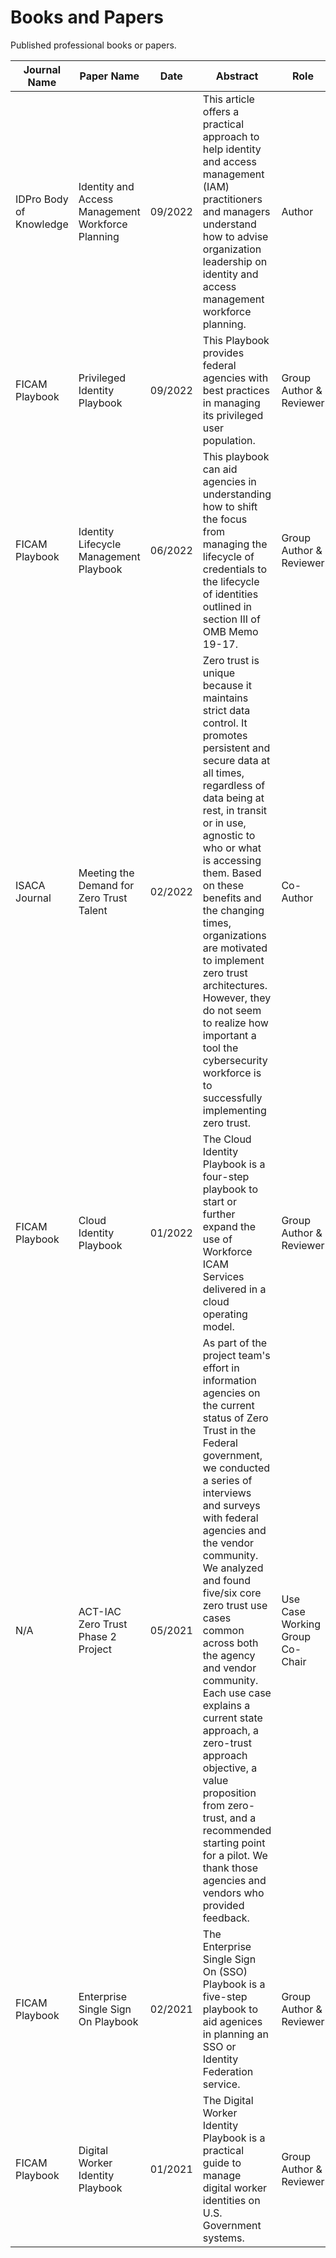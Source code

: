 # Books and Papers

Published professional books or papers. 

| Journal Name    | Paper Name       | Date | Abstract          | Role  | Published Link |
| --------------- | ---------------- | ---- | ----------------- | ----- | --------------- |
| IDPro Body of Knowledge | Identity and Access Management Workforce Planning | 09/2022 | This article offers a practical approach to help identity and access management (IAM) practitioners and managers understand how to advise organization leadership on identity and access management workforce planning.  | Author | [Website](https://doi.org/10.55621/idpro.85){:target="_blank"}{:rel="noopener noreferrer"} |
| FICAM Playbook | Privileged Identity Playbook | 09/2022 | This Playbook provides federal agencies with best practices in managing its privileged user population. | Group Author & Reviewer | [Website](https://playbooks.idmanagement.gov/playbooks/pam/){:target="_blank"}{:rel="noopener noreferrer"}]
| FICAM Playbook | Identity Lifecycle Management Playbook | 06/2022 | This playbook can aid agencies in understanding how to shift the focus from managing the lifecycle of credentials to the lifecycle of identities outlined in section III of OMB Memo 19-17. | Group Author & Reviewer | [Website](https://playbooks.idmanagement.gov/playbooks/ilm/){:target="_blank"}{:rel="noopener noreferrer"} |
| ISACA Journal | Meeting the Demand for Zero Trust Talent | 02/2022 | Zero trust is unique because it maintains strict data control. It promotes persistent and secure data at all times, regardless of data being at rest, in transit or in use, agnostic to who or what is accessing them. Based on these benefits and the changing times, organizations are motivated to implement zero trust architectures. However, they do not seem to realize how important a tool the cybersecurity workforce is to successfully implementing zero trust. | Co-Author | [ISACA Journal](https://www.isaca.org/resources/isaca-journal/issues/2022/volume-3/meeting-the-demand-for-zero-trust-talent){:target="_blank"}{:rel="noopener noreferrer"} |
| FICAM Playbook | Cloud Identity Playbook | 01/2022 | The Cloud Identity Playbook is a four-step playbook to start or further expand the use of Workforce ICAM Services delivered in a cloud operating model. | Group Author & Reviewer | [Website](https://playbooks.idmanagement.gov/playbooks/cloud/){:target="_blank"}{:rel="noopener noreferrer"} |
| N/A | ACT-IAC Zero Trust Phase 2 Project | 05/2021 | As part of the project team's effort in information agencies on the current status of Zero Trust in the Federal government, we conducted a series of interviews and surveys with federal agencies and the vendor community. We analyzed and found five/six core zero trust use cases common across both the agency and vendor community. Each use case explains a current state approach, a zero-trust approach objective, a value proposition from zero-trust, and a recommended starting point for a pilot. We thank those agencies and vendors who provided feedback. | Use Case Working Group Co-Chair | 1. [Zero Trust Report](https://www.actiac.org/document/zero-trust-report-lessons-learned-vendor-and-partner-research){:target="_blank"}{:rel="noopener noreferrer"}<br> 2. [Use Case Report](https://www.actiac.org/page/zero-trust-project-use-cases){:target="_blank"}{:rel="noopener noreferrer"} |
| FICAM Playbook | Enterprise Single Sign On Playbook | 02/2021 | The Enterprise Single Sign On (SSO) Playbook is a five-step playbook to aid agenices in planning an SSO or Identity Federation service. | Group Author & Reviewer | [Website](https://playbooks.idmanagement.gov/playbooks/){:target="_blank"}{:rel="noopener noreferrer"} |
| FICAM Playbook | Digital Worker Identity Playbook | 01/2021 | The Digital Worker Identity Playbook is a practical guide to manage digital worker identities on U.S. Government systems. | Group Author & Reviewer | [Website](https://playbooks.idmanagement.gov/playbooks/){:target="_blank"}{:rel="noopener noreferrer"} |